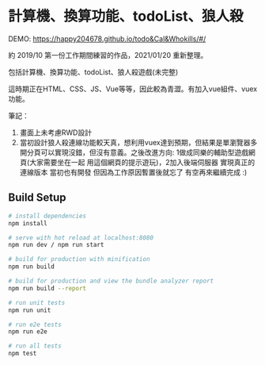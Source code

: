 # 計算機、換算功能、todoList、狼人殺

DEMO: 
https://happy204678.github.io/todo&Cal&Whokills/#/

約 2019/10 第一份工作期間練習的作品，2021/01/20 重新整理。

包括計算機、換算功能、todoList、狼人殺遊戲(未完整)

這時期正在HTML、CSS、JS、Vue等等，因此較為青澀。有加入vue組件、vuex功能。

筆記：
1. 畫面上未考慮RWD設計
2. 當初設計狼人殺連線功能較天真，想利用vuex達到預期，但結果是單瀏覽器多開分頁可以實現沒錯，但沒有意義。之後改進方向: 1做成同樂的輔助型遊戲網頁(大家需要坐在一起 用這個網頁的提示遊玩)，2加入後端伺服器 實現真正的連線版本 當初也有開發 但因為工作原因暫置後就忘了 有空再來繼續完成 :)

## Build Setup

``` bash
# install dependencies
npm install

# serve with hot reload at localhost:8080
npm run dev / npm run start

# build for production with minification
npm run build

# build for production and view the bundle analyzer report
npm run build --report

# run unit tests
npm run unit

# run e2e tests
npm run e2e

# run all tests
npm test
```
